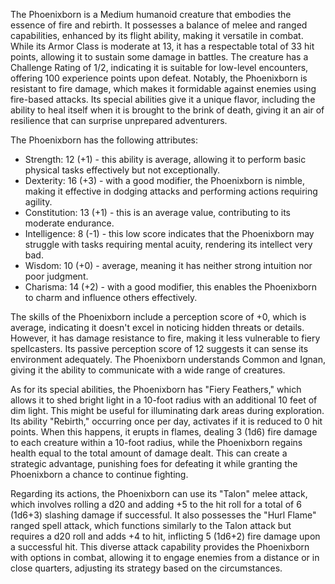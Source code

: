 The Phoenixborn is a Medium humanoid creature that embodies the essence of fire and rebirth. It possesses a balance of melee and ranged capabilities, enhanced by its flight ability, making it versatile in combat. While its Armor Class is moderate at 13, it has a respectable total of 33 hit points, allowing it to sustain some damage in battles. The creature has a Challenge Rating of 1/2, indicating it is suitable for low-level encounters, offering 100 experience points upon defeat. Notably, the Phoenixborn is resistant to fire damage, which makes it formidable against enemies using fire-based attacks. Its special abilities give it a unique flavor, including the ability to heal itself when it is brought to the brink of death, giving it an air of resilience that can surprise unprepared adventurers.

The Phoenixborn has the following attributes: 
- Strength: 12 (+1) - this ability is average, allowing it to perform basic physical tasks effectively but not exceptionally. 
- Dexterity: 16 (+3) - with a good modifier, the Phoenixborn is nimble, making it effective in dodging attacks and performing actions requiring agility. 
- Constitution: 13 (+1) - this is an average value, contributing to its moderate endurance. 
- Intelligence: 8 (-1) - this low score indicates that the Phoenixborn may struggle with tasks requiring mental acuity, rendering its intellect very bad. 
- Wisdom: 10 (+0) - average, meaning it has neither strong intuition nor poor judgment. 
- Charisma: 14 (+2) - with a good modifier, this enables the Phoenixborn to charm and influence others effectively.

The skills of the Phoenixborn include a perception score of +0, which is average, indicating it doesn't excel in noticing hidden threats or details. However, it has damage resistance to fire, making it less vulnerable to fiery spellcasters. Its passive perception score of 12 suggests it can sense its environment adequately. The Phoenixborn understands Common and Ignan, giving it the ability to communicate with a wide range of creatures.

As for its special abilities, the Phoenixborn has "Fiery Feathers," which allows it to shed bright light in a 10-foot radius with an additional 10 feet of dim light. This might be useful for illuminating dark areas during exploration. Its ability "Rebirth," occurring once per day, activates if it is reduced to 0 hit points. When this happens, it erupts in flames, dealing 3 (1d6) fire damage to each creature within a 10-foot radius, while the Phoenixborn regains health equal to the total amount of damage dealt. This can create a strategic advantage, punishing foes for defeating it while granting the Phoenixborn a chance to continue fighting.

Regarding its actions, the Phoenixborn can use its "Talon" melee attack, which involves rolling a d20 and adding +5 to the hit roll for a total of 6 (1d6+3) slashing damage if successful. It also possesses the "Hurl Flame" ranged spell attack, which functions similarly to the Talon attack but requires a d20 roll and adds +4 to hit, inflicting 5 (1d6+2) fire damage upon a successful hit. This diverse attack capability provides the Phoenixborn with options in combat, allowing it to engage enemies from a distance or in close quarters, adjusting its strategy based on the circumstances.
